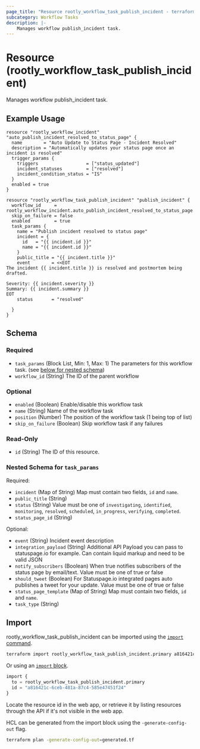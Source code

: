 ```yaml
---
page_title: "Resource rootly_workflow_task_publish_incident - terraform-provider-rootly"
subcategory: Workflow Tasks
description: |-
    Manages workflow publish_incident task.
---
```


# Resource (rootly_workflow_task_publish_incident)

Manages workflow publish_incident task.

## Example Usage

```shell
resource "rootly_workflow_incident" "auto_publish_incident_resolved_to_status_page" {
  name        = "Auto Update to Status Page - Incident Resolved"
  description = "Automatically updates your status page once an incident is resolved"
  trigger_params {
    triggers                  = ["status_updated"]
    incident_statuses         = ["resolved"]
    incident_condition_status = "IS"
  }
  enabled = true
}

resource "rootly_workflow_task_publish_incident" "publish_incident" {
  workflow_id     = rootly_workflow_incident.auto_publish_incident_resolved_to_status_page.id
  skip_on_failure = false
  enabled         = true
  task_params {
    name = "Publish incident resolved to status page"
    incident = {
      id   = "{{ incident.id }}"
      name = "{{ incident.id }}"
    }
    public_title = "{{ incident.title }}"
    event        = <<EOT
The incident {{ incident.title }} is resolved and postmortem being drafted. 

Severity: {{ incident.severity }}
Summary: {{ incident.summary }}
EOT
    status       = "resolved"

  }
}
```

<!-- schema generated by tfplugindocs -->
## Schema

### Required

- `task_params` (Block List, Min: 1, Max: 1) The parameters for this workflow task. (see [below for nested schema](#nestedblock--task_params))
- `workflow_id` (String) The ID of the parent workflow

### Optional

- `enabled` (Boolean) Enable/disable this workflow task
- `name` (String) Name of the workflow task
- `position` (Number) The position of the workflow task (1 being top of list)
- `skip_on_failure` (Boolean) Skip workflow task if any failures

### Read-Only

- `id` (String) The ID of this resource.

<a id="nestedblock--task_params"></a>
### Nested Schema for `task_params`

Required:

- `incident` (Map of String) Map must contain two fields, `id` and `name`.
- `public_title` (String)
- `status` (String) Value must be one of `investigating`, `identified`, `monitoring`, `resolved`, `scheduled`, `in_progress`, `verifying`, `completed`.
- `status_page_id` (String)

Optional:

- `event` (String) Incident event description
- `integration_payload` (String) Additional API Payload you can pass to statuspage.io for example. Can contain liquid markup and need to be valid JSON
- `notify_subscribers` (Boolean) When true notifies subscribers of the status page by email/text. Value must be one of true or false
- `should_tweet` (Boolean) For Statuspage.io integrated pages auto publishes a tweet for your update. Value must be one of true or false
- `status_page_template` (Map of String) Map must contain two fields, `id` and `name`.
- `task_type` (String)

## Import

rootly_workflow_task_publish_incident can be imported using the [`import` command](https://developer.hashicorp.com/terraform/cli/commands/import).

```sh
terraform import rootly_workflow_task_publish_incident.primary a816421c-6ceb-481a-87c4-585e47451f24
```

Or using an [`import` block](https://developer.hashicorp.com/terraform/language/import).

```terraform
import {
  to = rootly_workflow_task_publish_incident.primary
  id = "a816421c-6ceb-481a-87c4-585e47451f24"
}
```

Locate the resource id in the web app, or retrieve it by listing resources through the API if it's not visible in the web app.

HCL can be generated from the import block using the `-generate-config-out` flag.

```sh
terraform plan -generate-config-out=generated.tf
```
